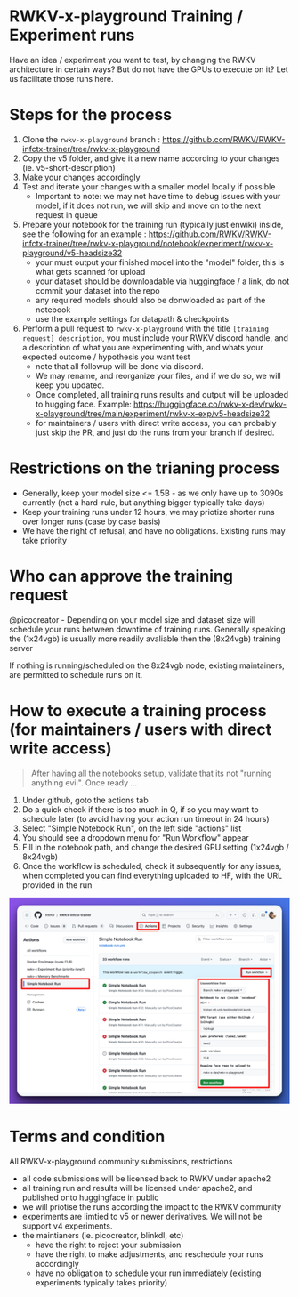 # RWKV-x-playground Training / Experiment runs

Have an idea / experiment you want to test, by changing the RWKV architecture in certain ways? But do not have the GPUs to execute on it?
Let us facilitate those runs here.

# Steps for the process

1) Clone the `rwkv-x-playground` branch : https://github.com/RWKV/RWKV-infctx-trainer/tree/rwkv-x-playground
2) Copy the v5 folder, and give it a new name according to your changes (ie. v5-short-description)
3) Make your changes accordingly
4) Test and iterate your changes with a smaller model locally if possible
    - Important to note: we may not have time to debug issues with your model, if it does not run, we will skip and move on to the next request in queue
5) Prepare your notebook for the training run (typically just enwiki) inside, see the following for an example : https://github.com/RWKV/RWKV-infctx-trainer/tree/rwkv-x-playground/notebook/experiment/rwkv-x-playground/v5-headsize32
    - your must output your finished model into the "model" folder, this is what gets scanned for upload
    - your dataset should be downloadable via huggingface / a link, do not commit your dataset into the repo
    - any required models should also be donwloaded as part of the notebook
    - use the example settings for datapath & checkpoints
6) Perform a pull request to `rwkv-x-playground` with the title `[training request] description`, you must include your RWKV discord handle, and a description of what you are experimenting with, and whats your expected outcome / hypothesis you want test 
    - note that all followup will be done via discord.
    - We may rename, and reorganize your files, and if we do so, we will keep you updated. 
    - Once completed, all training runs results and output will be uploaded to hugging face. Example: https://huggingface.co/rwkv-x-dev/rwkv-x-playground/tree/main/experiment/rwkv-x-exp/v5-headsize32
    - for maintainers / users with direct write access, you can probably just skip the PR, and just do the runs from your branch if desired.

# Restrictions on the trianing process
- Generally, keep your model size <= 1.5B - as we only have up to 3090s currently (not a hard-rule, but anything bigger typically take days)
- Keep your training runs under 12 hours, we may priotize shorter runs over longer runs (case by case basis)
- We have the right of refusal, and have no obligations. Existing runs may take priority

# Who can approve the training request

@picocreator - Depending on your model size and dataset size will schedule your runs between downtime of training runs.
Generally speaking the (1x24vgb) is usually more readily avaliable then the (8x24vgb) training server

If nothing is running/scheduled on the 8x24vgb node, existing maintainers, are permitted to schedule runs on it.

# How to execute a training process (for maintainers / users with direct write access)

> After having all the notebooks setup, validate that its not "running anything evil". Once ready ...

1) Under github, goto the actions tab
2) Do a quick check if there is too much in Q, if so you may want to schedule later (to avoid having your action run timeout in 24 hours)
3) Select "Simple Notebook Run", on the left side "actions" list
4) You should see a dropdown menu for "Run Workflow" appear
5) Fill in the notebook path, and change the desired GPU setting (1x24vgb / 8x24vgb)
6) Once the workflow is scheduled, check it subsequently for any issues, when completed you can find everything uploaded to HF, with the URL provided in the run

![example, on how to schedule a notebook](./imgs/running-notebook-actions.png)

# Terms and condition

All RWKV-x-playground community submissions, restrictions
- all code submissions will be licensed back to RWKV under apache2
- all training run and results will be licensed under apache2, and published onto huggingface in public
- we will priotise the runs according the impact to the RWKV community
- experiments are limtied to v5 or newer derivatives. We will not be support v4 experiments.
- the maintianers (ie. picocreator, blinkdl, etc) 
    - have the right to reject your submission
    - have the right to make adjustments, and reschedule your runs accordingly
    - have no obligation to schedule your run immediately (existing experiments typically takes priority)
